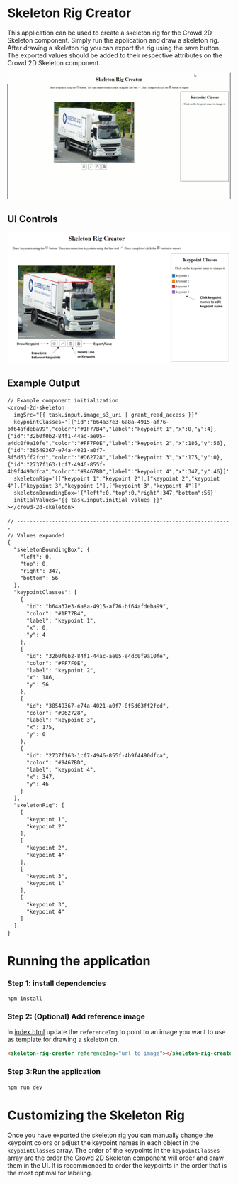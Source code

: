 # Skeleton Rig Creator
This application can be used to create a skeleton rig for the Crowd 2D Skeleton 
component. Simply run the application and draw a skeleton rig. After drawing a
skeleton rig you can export the rig using the save button. The exported values
should be added to their respective attributes on the Crowd 2D Skeleton component.

![docs/creating_custom_skeleton.gif](../../../docs/creating_custom_skeleton.gif)

## UI Controls
![docs/skeleton_rig_creator_ui_overview.jpg](../../../docs/skeleton_rig_creator_ui_overview.jpg)


## Example Output
```text
// Example component initialization
<crowd-2d-skeleton
  imgSrc="{{ task.input.image_s3_uri | grant_read_access }}"
  keypointClasses='[{"id":"b64a37e3-6a8a-4915-af76-bf64afdeba99","color":"#1F77B4","label":"keypoint 1","x":0,"y":4},{"id":"32b0f0b2-84f1-44ac-ae05-e4dc0f9a10fe","color":"#FF7F0E","label":"keypoint 2","x":186,"y":56},{"id":"38549367-e74a-4021-a0f7-8f5d63ff2fcd","color":"#D62728","label":"keypoint 3","x":175,"y":0},{"id":"2737f163-1cf7-4946-855f-4b9f4490dfca","color":"#9467BD","label":"keypoint 4","x":347,"y":46}]'
  skeletonRig='[["keypoint 1","keypoint 2"],["keypoint 2","keypoint 4"],["keypoint 3","keypoint 1"],["keypoint 3","keypoint 4"]]'
  skeletonBoundingBox='{"left":0,"top":0,"right":347,"bottom":56}'
  initialValues="{{ task.input.initial_values }}"
></crowd-2d-skeleton>

// --------------------------------------------------------------------
// Values expanded
{
  "skeletonBoundingBox": {
    "left": 0,
    "top": 0,
    "right": 347,
    "bottom": 56
  },
  "keypointClasses": [
    {
      "id": "b64a37e3-6a8a-4915-af76-bf64afdeba99",
      "color": "#1F77B4",
      "label": "keypoint 1",
      "x": 0,
      "y": 4
    },
    {
      "id": "32b0f0b2-84f1-44ac-ae05-e4dc0f9a10fe",
      "color": "#FF7F0E",
      "label": "keypoint 2",
      "x": 186,
      "y": 56
    },
    {
      "id": "38549367-e74a-4021-a0f7-8f5d63ff2fcd",
      "color": "#D62728",
      "label": "keypoint 3",
      "x": 175,
      "y": 0
    },
    {
      "id": "2737f163-1cf7-4946-855f-4b9f4490dfca",
      "color": "#9467BD",
      "label": "keypoint 4",
      "x": 347,
      "y": 46
    }
  ],
  "skeletonRig": [
    [
      "keypoint 1",
      "keypoint 2"
    ],
    [
      "keypoint 2",
      "keypoint 4"
    ],
    [
      "keypoint 3",
      "keypoint 1"
    ],
    [
      "keypoint 3",
      "keypoint 4"
    ]
  ]
}
```

# Running the application
### Step 1: install dependencies
```shell
npm install
```

### Step 2: (Optional) Add reference image
In [index.html](src/index.html) update the `referenceImg` to point to an
image you want to use as template for drawing a skeleton on.

```html
<skeleton-rig-creator referenceImg="url to image"></skeleton-rig-creator>
```

### Step 3:Run the application
```shell
npm run dev
```

# Customizing the Skeleton Rig
Once you have exported the skeleton rig you can manually change
the keypoint colors or adjust the keypoint names in each object in the
`keypointClasses` array. The order of the keypoints in the `keypointClasses` 
array are the order the Crowd 2D Skeleton component will order and draw them in
the UI. It is recommended to order the keypoints in the order that is the most
optimal for labeling. 


